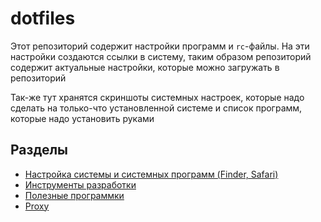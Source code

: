 # dotfiles

Этот репозиторий содержит настройки программ и `rc`-файлы. На эти настройки создаются ссылки в систему, таким образом репозиторий содержит актуальные настройки, которые можно загружать в репозиторий

Так-же тут хранятся скриншоты системных настроек, которые надо сделать на только-что установленной системе и список программ, которые надо установить руками

## Разделы
- [Настройка системы и системных программ (Finder, Safari)](./SETTINGS.MD)
- [Инструменты разработки](./DEVTOOLS.MD)
- [Полезные программки](./UTILS.MD)
- [Proxy](./PROXY.MD)